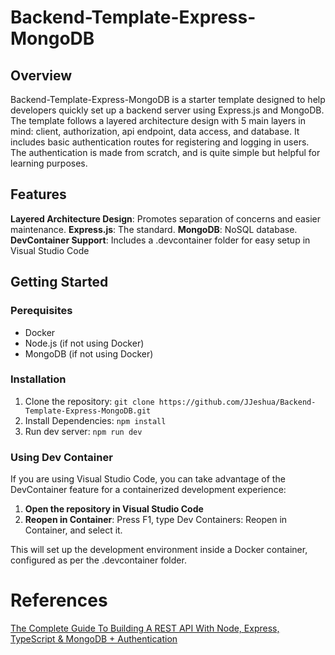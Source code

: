 # Backend-Template-Express-MongoDB
## Overview
Backend-Template-Express-MongoDB is a starter template designed to help developers quickly set up a backend server using Express.js and MongoDB. The template follows a layered architecture design with 5 main layers in mind: client, authorization, api endpoint, data access, and database. It includes basic authentication routes for registering and logging in users. The authentication is made from scratch, and is quite simple but helpful for learning purposes.
## Features
**Layered Architecture Design**: Promotes separation of concerns and easier maintenance.
**Express.js**: The standard.
**MongoDB**: NoSQL database.
**DevContainer Support**: Includes a .devcontainer folder for easy setup in Visual Studio Code
## Getting Started
### Perequisites
* Docker
* Node.js (if not using Docker)
* MongoDB (if not using Docker)

### Installation 
1. Clone the repository:
`git clone https://github.com/JJeshua/Backend-Template-Express-MongoDB.git`
2. Install Dependencies:
`npm install`
3. Run dev server:
`npm run dev`

### Using Dev Container
If you are using Visual Studio Code, you can take advantage of the DevContainer feature for a containerized development experience:
1. **Open the repository in Visual Studio Code**
2. **Reopen in Container**: Press F1, type Dev Containers: Reopen in Container, and select it.

This will set up the development environment inside a Docker container, configured as per the .devcontainer folder.

# References

[The Complete Guide To Building A REST API With Node, Express, TypeScript & MongoDB + Authentication](https://www.youtube.com/watch?v=b8ZUb_Okxro "The Complete Guide To Building A REST API With Node, Express, TypeScript & MongoDB + Authentication")


